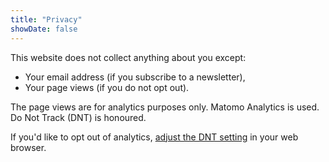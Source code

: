 ```yaml
---
title: "Privacy"
showDate: false
---
```


This website does not collect anything about you except:

* Your email address (if you subscribe to a newsletter),
* Your page views (if you do not opt out).

The page views are for analytics purposes only. Matomo Analytics is used. Do Not Track (DNT) is honoured.

If you'd like to opt out of analytics, [adjust the DNT setting](https://allaboutdnt.com/#adjust-settings) in your web browser.
